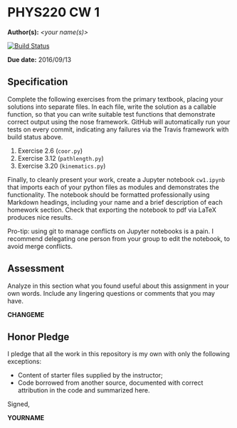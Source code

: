 # PHYS220 CW 1

**Author(s):** _\<your name(s)\>_

[![Build Status](https://travis-ci.org/chapman-phys220-2016f/cw-02-YOURNAME.svg?branch=master)](https://travis-ci.org/chapman-phys220-2016f/cw-02-YOURNAME)

**Due date:** 2016/09/13

## Specification

Complete the following exercises from the primary textbook, placing your solutions into separate files. In each file, write the solution as a callable function, so that you can write suitable test functions that demonstrate correct output using the nose framework. GitHub will automatically run your tests on every commit, indicating any failures via the Travis framework with build status above.

1. Exercise 2.6 (```coor.py```)
1. Exercise 3.12 (```pathlength.py```)
1. Exercise 3.20 (```kinematics.py```)

Finally, to cleanly present your work, create a Jupyter notebook ```cw1.ipynb``` that imports each of your python files as modules and demonstrates the functionality. The notebook should be formatted professionally using Markdown headings, including your name and a brief description of each homework section. Check that exporting the notebook to pdf via LaTeX produces nice results.

Pro-tip: using git to manage conflicts on Jupyter notebooks is a pain. I recommend delegating one person from your group to edit the notebook, to avoid merge conflicts.

## Assessment

Analyze in this section what you found useful about this assignment in your own words. Include any lingering questions or comments that you may have.

**CHANGEME**

## Honor Pledge

I pledge that all the work in this repository is my own with only the following exceptions:

* Content of starter files supplied by the instructor;
* Code borrowed from another source, documented with correct attribution in the code and summarized here.

Signed,

**YOURNAME**
